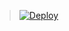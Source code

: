 

> [![Deploy](https://www.herokucdn.com/deploy/button.png)](https://dashboard.heroku.com/new?template=https://github.com/huahu0001/ti)


